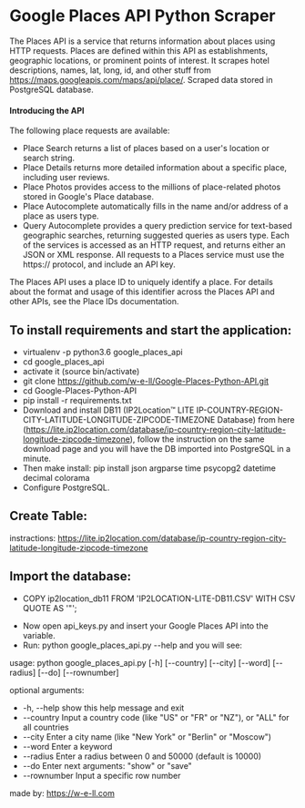 # Google Places API Python Scraper

The Places API is a service that returns information about places using HTTP requests. Places are defined within this API as establishments, geographic locations, or prominent points of interest.
It scrapes hotel descriptions, names, lat, long, id, and other stuff from https://maps.googleapis.com/maps/api/place/. 
Scraped data stored in PostgreSQL database.

#### Introducing the API
The following place requests are available:

- Place Search returns a list of places based on a user's location or search string.
- Place Details returns more detailed information about a specific place, including user reviews.
- Place Photos provides access to the millions of place-related photos stored in Google's Place database.
- Place Autocomplete automatically fills in the name and/or address of a place as users type.
- Query Autocomplete provides a query prediction service for text-based geographic searches, returning suggested queries as users type.
Each of the services is accessed as an HTTP request, and returns either an JSON or XML response. All requests to a Places service must use the https:// protocol, and include an API key.

The Places API uses a place ID to uniquely identify a place. For details about the format and usage of this identifier across the Places API and other APIs, see the Place IDs documentation.


## To install requirements and start the application:

* virtualenv -p python3.6 google_places_api
* cd google_places_api
* activate it (source bin/activate)
* git clone https://github.com/w-e-ll/Google-Places-Python-API.git
* cd Google-Places-Python-API
* pip install -r requirements.txt
* Download and install DB11 (IP2Location™ LITE IP-COUNTRY-REGION-CITY-LATITUDE-LONGITUDE-ZIPCODE-TIMEZONE Database) from here (https://lite.ip2location.com/database/ip-country-region-city-latitude-longitude-zipcode-timezone), follow the instruction on the same download page and you will have the DB imported into PostgreSQL in a minute.
* Then make install: pip install json argparse time psycopg2 datetime decimal colorama
* Configure PostgreSQL.

## Create Table:
instractions: https://lite.ip2location.com/database/ip-country-region-city-latitude-longitude-zipcode-timezone

## Import the database:
- COPY ip2location_db11 FROM 'IP2LOCATION-LITE-DB11.CSV' WITH CSV QUOTE AS '"';

* Now open api_keys.py and insert your Google Places API into the variable.
* Run: python google_places_api.py --help and you will see:

usage: python google_places_api.py [-h] [--country] [--city] [--word] [--radius] [--do] [--rownumber]

optional arguments:
 * -h, --help    show this help message and exit
 * --country     Input a country code (like "US" or "FR" or "NZ"), or "ALL" for all countries
 * --city        Enter a city name (like "New York" or "Berlin" or "Moscow")
 * --word        Enter a keyword
 * --radius      Enter a radius between 0 and 50000 (default is 10000)
 * --do          Enter next arguments: "show" or "save"
 * --rownumber   Input a specific row number 

made by: https://w-e-ll.com
